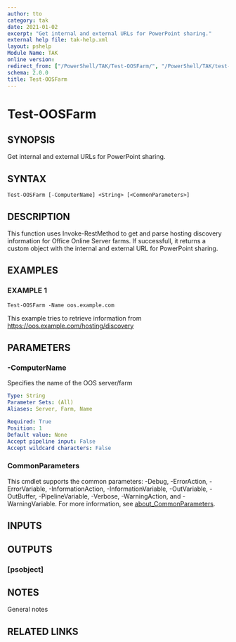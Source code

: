 ```yaml
---
author: tto
category: tak
date: 2021-01-02
excerpt: "Get internal and external URLs for PowerPoint sharing."
external help file: tak-help.xml
layout: pshelp
Module Name: TAK
online version:
redirect_from: ["/PowerShell/TAK/Test-OOSFarm/", "/PowerShell/TAK/test-oosfarm/", "/PowerShell/test-oosfarm/"]
schema: 2.0.0
title: Test-OOSFarm
---
```


# Test-OOSFarm

## SYNOPSIS
Get internal and external URLs for PowerPoint sharing.

## SYNTAX

```
Test-OOSFarm [-ComputerName] <String> [<CommonParameters>]
```

## DESCRIPTION
This function uses Invoke-RestMethod to get and parse hosting discovery information for Office Online Server farms.
If successfull, it returns a custom object with the internal and external URL for PowerPoint sharing.

## EXAMPLES

### EXAMPLE 1
```
Test-OOSFarm -Name oos.example.com
```

This example tries to retrieve information from https://oos.example.com/hosting/discovery

## PARAMETERS

### -ComputerName
Specifies the name of the OOS server/farm

```yaml
Type: String
Parameter Sets: (All)
Aliases: Server, Farm, Name

Required: True
Position: 1
Default value: None
Accept pipeline input: False
Accept wildcard characters: False
```

### CommonParameters
This cmdlet supports the common parameters: -Debug, -ErrorAction, -ErrorVariable, -InformationAction, -InformationVariable, -OutVariable, -OutBuffer, -PipelineVariable, -Verbose, -WarningAction, and -WarningVariable. For more information, see [about_CommonParameters](http://go.microsoft.com/fwlink/?LinkID=113216).

## INPUTS

### <none>
## OUTPUTS

### [psobject]
## NOTES
General notes

## RELATED LINKS

